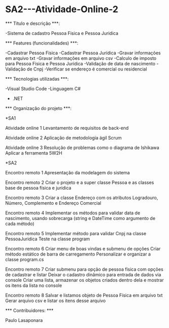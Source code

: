 # SA2---Atividade-Online-2

*** Título e descrição ***:

-Sistema de cadastro Pessoa Fisica e Pessoa Juridica



*** Features (funcionalidades) ***:

-Cadastrar Pessoa Física
-Cadastrar Pessoa Jurídica
-Gravar informações em arquivo txt
-Gravar informações em arquivo csv
-Calculo de imposto para Pessoa Física e Pessoa Jurídica
-Validação de data de nascimento
-Validação de Cnpj
-Verificar se endereço é comercial ou residencial

*** Tecnologias utilizadas ***:

-Visual Studio Code
-Linguagem C#
- .NET

*** Organização do projeto ***:

*SA1 

Atividade online 1
Levantamento de requisitos de back-end

Atividade online 2
Aplicação de metodologia ágil Scrum

Atividade online 3
Resolução de problemas como o diagrama de Ishikawa
Aplicar a ferramenta 5W2H

*SA2

Encontro remoto 1
Apresentação da modelagem do sistema

Encontro remoto 2
Criar o projeto e a super classe Pessoa e as classes base de pessoa física e jurídica

Encontro remoto 3
Criar a classe Endereço com os atributos Logradouro, Número, Complemento e Endereço Comercial

Encontro remoto 4
Implementar os métodos para validar data de nascimento, usando sobrecarga (string e DateTime como argumento de cada método)

Encontro remoto 5
Implementar método para validar Cnpj na classe PessoaJuridica
Teste na classe program

Encontro remoto 6
Criar menu de boas vindas e submenu de opções
Criar método estático de barra de carregamento
Personalizar e organizar a classe program.cs

Encontro remoto 7
Criar submenu para opção de pessoa física com opções de cadastrar e listar
Deixar o cadastro dinâmico para entrada de dados via console
Criar uma lista, armazenar os objetos criados dentro dela e mostrar  os itens da lista no console

Encontro remoto 8
Salvar e listamos objeto de Pessoa Física em arquivo txt
Gerar arquivo csv  e listar os itens desse arquivo

*** Contribuidores: ***

Paulo Lasaponara
